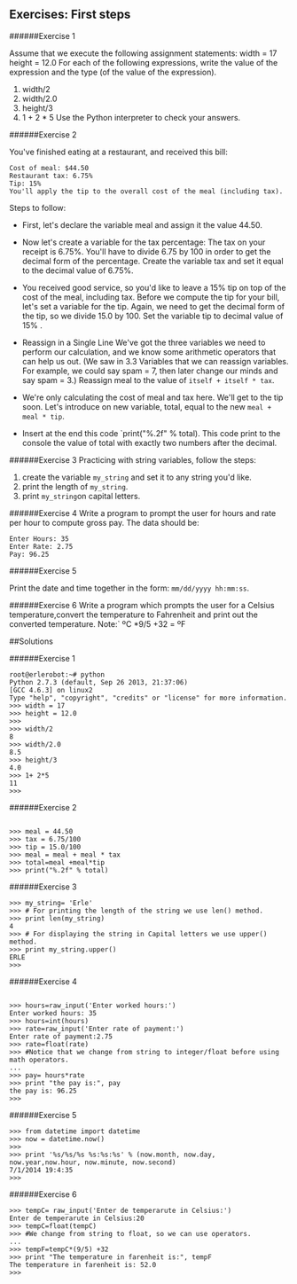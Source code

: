 ## Exercises: First steps



######Exercise 1


Assume that we execute the following assignment statements:
width = 17
height = 12.0
For each of the following expressions, write the value of the expression and the
type (of the value of the expression).
1. width/2
2. width/2.0
3. height/3
4. 1 + 2 * 5
Use the Python interpreter to check your answers.



######Exercise 2

You've finished eating at a restaurant, and received this bill:
```
Cost of meal: $44.50
Restaurant tax: 6.75%
Tip: 15%
You'll apply the tip to the overall cost of the meal (including tax).
```
Steps to follow:

- First, let's declare the variable meal and assign it the value 44.50.

- Now let's create a variable for the tax percentage:
The tax on your receipt is 6.75%. You'll have to divide 6.75 by 100 in order to get the decimal form of the percentage.
Create the variable tax and set it equal to the decimal value of 6.75%.

- You received good service, so you'd like to leave a 15% tip on top of the cost of the meal, including tax.
Before we compute the tip for your bill, let's set a variable for the tip. Again, we need to get the decimal form of the tip, so we divide 15.0 by 100.
Set the variable tip to decimal value of 15% .


- Reassign in a Single Line
 We've got the three variables we need to perform our calculation, and we know some arithmetic operators that can help us out.
(We saw in 3.3 Variables that we can reassign variables. For example, we could say spam = 7, then later change our minds and say spam = 3.)
Reassign meal to the value of `itself + itself * tax`.

- We're only calculating the cost of meal and tax here. We'll get to the tip soon. Let's introduce on new variable, total, equal to the new `meal + meal * tip`.

- Insert at the end this code `print("%.2f" % total). This code print to the console the value of total with exactly two numbers after the decimal.

######Exercise 3
Practicing with string variables, follow the steps:

1. create the variable `my_string` and set it to any string you'd like.
2. print the length of `my_string`.
3. print `my_string`on capital letters.


######Exercise 4
Write a program to prompt the user for hours and rate per hour to compute gross pay. The data should be:
```
Enter Hours: 35
Enter Rate: 2.75
Pay: 96.25
```

######Exercise 5

Print the date and time together in the form: `mm/dd/yyyy hh:mm:ss`.

######Exercise 6
Write a program which prompts the user for a Celsius temperature,convert the temperature to Fahrenheit and print out the converted temperature.
Note:` ºC *9/5 +32 = ºF



##Solutions

######Exercise 1


```
root@erlerobot:~# python
Python 2.7.3 (default, Sep 26 2013, 21:37:06)
[GCC 4.6.3] on linux2
Type "help", "copyright", "credits" or "license" for more information.
>>> width = 17
>>> height = 12.0
>>>
>>> width/2
8
>>> width/2.0
8.5
>>> height/3
4.0
>>> 1+ 2*5
11
>>>
```

######Exercise 2
```

>>> meal = 44.50
>>> tax = 6.75/100
>>> tip = 15.0/100
>>> meal = meal + meal * tax
>>> total=meal +meal*tip
>>> print("%.2f" % total)
```

######Exercise 3
````
>>> my_string= 'Erle'
>>> # For printing the length of the string we use len() method.
>>> print len(my_string)
4
>>> # For displaying the string in Capital letters we use upper() method.
>>> print my_string.upper()
ERLE
>>>

````

######Exercise 4
```

>>> hours=raw_input('Enter worked hours:')
Enter worked hours: 35
>>> hours=int(hours)
>>> rate=raw_input('Enter rate of payment:')
Enter rate of payment:2.75
>>> rate=float(rate)
>>> #Notice that we change from string to integer/float before using math operators.
...
>>> pay= hours*rate
>>> print "the pay is:", pay
the pay is: 96.25
>>>
```

######Exercise 5

```
>>> from datetime import datetime
>>> now = datetime.now()
>>>
>>> print '%s/%s/%s %s:%s:%s' % (now.month, now.day, now.year,now.hour, now.minute, now.second)
7/1/2014 19:4:35
>>>
```

######Exercise 6

```
>>> tempC= raw_input('Enter de temperarute in Celsius:')
Enter de temperarute in Celsius:20
>>> tempC=float(tempC)
>>> #We change from string to float, so we can use operators.
...
>>> tempF=tempC*(9/5) +32
>>> print "The temperature in farenheit is:", tempF
The temperature in farenheit is: 52.0
>>>
```

